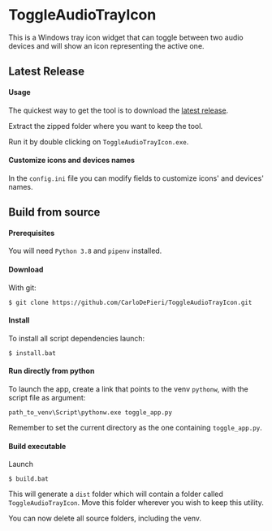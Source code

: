 # ToggleAudioTrayIcon

This is a Windows tray icon widget that can toggle between two audio devices and will show an 
icon representing the active one.

## Latest Release

#### Usage

The quickest way to get the tool is to download the [latest release](https://github.com/CarloDePieri/ToggleAudioTrayIcon/releases/latest).

Extract the zipped folder where you want to keep the tool. 

Run it by double clicking on `ToggleAudioTrayIcon.exe`.

#### Customize icons and devices names

In the `config.ini` file you can modify fields to customize icons' and devices' names.

## Build from source

#### Prerequisites

You will need `Python 3.8` and `pipenv` installed.

#### Download

With git:

```
$ git clone https://github.com/CarloDePieri/ToggleAudioTrayIcon.git 
```

#### Install

To install all script dependencies launch:

```
$ install.bat
```

#### Run directly from python

To launch the app, create a link that points to the venv `pythonw`, with the script file as argument:

```
path_to_venv\Script\pythonw.exe toggle_app.py
```

Remember to set the current directory as the one containing `toggle_app.py`.

#### Build executable

Launch

```
$ build.bat
```

This will generate a `dist` folder which will contain a folder called `ToggleAudioTrayIcon`. Move this folder
wherever you wish to keep this utility.

You can now delete all source folders, including the venv.
